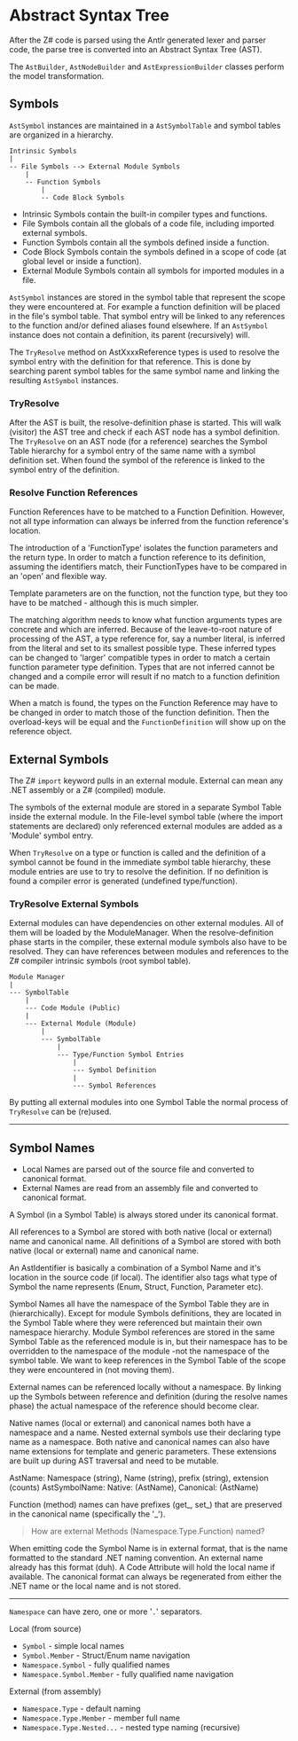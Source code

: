 ﻿# Abstract Syntax Tree

After the Z# code is parsed using the Antlr generated lexer and parser code,
the parse tree is converted into an Abstract Syntax Tree (AST).

The `AstBuilder`, `AstNodeBuilder` and `AstExpressionBuilder` classes perform the model transformation.

## Symbols

`AstSymbol` instances are maintained in a `AstSymbolTable` and symbol tables are organized in a hierarchy.

```
Intrinsic Symbols
|
-- File Symbols --> External Module Symbols
    |
    -- Function Symbols
        |
        -- Code Block Symbols
```

- Intrinsic Symbols contain the built-in compiler types and functions.
- File Symbols contain all the globals of a code file, including imported external symbols.
- Function Symbols contain all the symbols defined inside a function.
- Code Block Symbols contain the symbols defined in a scope of code (at global level or inside a function).
- External Module Symbols contain all symbols for imported modules in a file.

`AstSymbol` instances are stored in the symbol table that represent the scope they were encountered at.
For example a function definition will be placed in the file's symbol table. That symbol entry will be linked to any references to the function and/or defined aliases found elsewhere. If an `AstSymbol` instance does not contain a definition, its parent (recursively) will.

The `TryResolve` method on AstXxxxReference types is used to resolve the symbol entry with the definition for that reference. This is done by searching parent symbol tables for the same symbol name and linking the resulting `AstSymbol` instances.

### TryResolve

After the AST is built, the resolve-definition phase is started. This will walk (visitor) the AST tree and check if each AST node has a symbol definition. The `TryResolve` on an AST node (for a reference) searches the Symbol Table hierarchy for a symbol entry of the same name with a symbol definition set. When found the symbol of the reference is linked to the symbol entry of the definition.

### Resolve Function References

Function References have to be matched to a Function Definition. However, not all type information can always be inferred from the function reference's location.

The introduction of a 'FunctionType' isolates the function parameters and the return type. In order to match a function reference to its definition, assuming the identifiers match, their FunctionTypes have to be compared in an 'open' and flexible way.

Template parameters are on the function, not the function type, but they too have to be matched - although this is much simpler.

The matching algorithm needs to know what function arguments types are concrete and which are inferred. Because of the leave-to-root nature of processing of the AST, a type reference for, say a number literal, is inferred from the literal and set to its smallest possible type. These inferred types can be changed to 'larger' compatible types in order to match a certain function parameter type definition. Types that are not inferred cannot be changed and a compile error will result if no match to a function definition can be made.

When a match is found, the types on the Function Reference may have to be changed in order to match those of the function definition. Then the overload-keys will be equal and the `FunctionDefinition` will show up on the reference object.

## External Symbols

The Z# `import` keyword pulls in an external module.
External can mean any .NET assembly or a Z# (compiled) module.

The symbols of the external module are stored in a separate Symbol Table inside the external module.
In the File-level symbol table (where the import statements are declared) only referenced external modules are added as a 'Module' symbol entry.

When `TryResolve` on a type or function is called and the definition of a symbol cannot be found in the immediate symbol table hierarchy, these module entries are use to try to resolve the definition. If no definition is found a compiler error is generated (undefined type/function).

### TryResolve External Symbols

External modules can have dependencies on other external modules. All of them will be loaded by the ModuleManager. When the resolve-definition phase starts in the compiler, these external module symbols also have to be resolved. They can have references between modules and references to the Z# compiler intrinsic symbols (root symbol table).

```
Module Manager
|
--- SymbolTable
    |
    --- Code Module (Public)
    |
    --- External Module (Module)
        |
        --- SymbolTable
            |
            --- Type/Function Symbol Entries
                |
                --- Symbol Definition
                |
                --- Symbol References
```

By putting all external modules into one Symbol Table the normal process of `TryResolve` can be (re)used.

---

## Symbol Names

- Local Names are parsed out of the source file and converted to canonical format.
- External Names are read from an assembly file and converted to canonical format.

A Symbol (in a Symbol Table) is always stored under its canonical format.

All references to a Symbol are stored with both native (local or external) name and canonical name.
All definitions of a Symbol are stored with both native (local or external) name and canonical name.

An AstIdentifier is basically a combination of a Symbol Name and it's location in the source code (if local). The identifier also tags what type of Symbol the name represents (Enum, Struct, Function, Parameter etc).

Symbol Names all have the namespace of the Symbol Table they are in (hierarchically). Except for module Symbols definitions, they are located in the Symbol Table where they were referenced but maintain their own namespace hierarchy. Module Symbol references are stored in the same Symbol Table as the referenced module is in, but their namespace has to be overridden to the namespace of the module -not the namespace of the symbol table. We want to keep references in the Symbol Table of the scope they were encountered in (not moving them).

External names can be referenced locally without a namespace. By linking up the Symbols between reference and definition (during the resolve names phase) the actual namespace of the reference should become clear.

Native names (local or external) and canonical names both have a namespace and a name.
Nested external symbols use their declaring type name as a namespace. Both native and canonical names can also have name extensions for template and generic parameters. These extensions are built up during AST traversal and need to be mutable.

AstName: Namespace (string), Name (string), prefix (string), extension (counts)
AstSymbolName: Native: (AstName), Canonical: (AstName)

Function (method) names can have prefixes (get_, set_) that are preserved in the canonical name (specifically the '_').

> How are external Methods (Namespace.Type.Function) named?

When emitting code the Symbol Name is in external format, that is the name formatted to the standard .NET naming convention. An external name already has this format (duh). A Code Attribute will hold the local name if available. The canonical format can always be regenerated from either the .NET name or the local name and is not stored.

---

`Namespace` can have zero, one or more '`.`' separators.

Local (from source)

- `Symbol` - simple local names
- `Symbol.Member` - Struct/Enum name navigation
- `Namespace.Symbol` - fully qualified names
- `Namespace.Symbol.Member` - fully qualified name navigation

External (from assembly)

- `Namespace.Type` - default naming
- `Namespace.Type.Member` - member full name
- `Namespace.Type.Nested...` - nested type naming (recursive)
